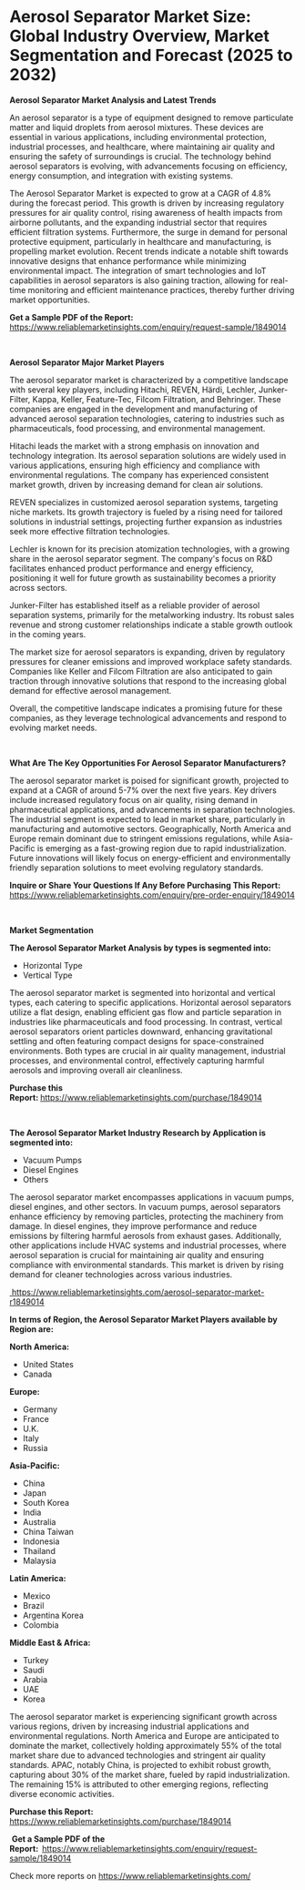 <p><h1>Aerosol Separator Market Size: Global Industry Overview, Market Segmentation and Forecast (2025 to 2032)</h1></p><p><strong>Aerosol Separator Market Analysis and Latest Trends</strong></p>
<p><p>An aerosol separator is a type of equipment designed to remove particulate matter and liquid droplets from aerosol mixtures. These devices are essential in various applications, including environmental protection, industrial processes, and healthcare, where maintaining air quality and ensuring the safety of surroundings is crucial. The technology behind aerosol separators is evolving, with advancements focusing on efficiency, energy consumption, and integration with existing systems.</p><p>The Aerosol Separator Market is expected to grow at a CAGR of 4.8% during the forecast period. This growth is driven by increasing regulatory pressures for air quality control, rising awareness of health impacts from airborne pollutants, and the expanding industrial sector that requires efficient filtration systems. Furthermore, the surge in demand for personal protective equipment, particularly in healthcare and manufacturing, is propelling market evolution. Recent trends indicate a notable shift towards innovative designs that enhance performance while minimizing environmental impact. The integration of smart technologies and IoT capabilities in aerosol separators is also gaining traction, allowing for real-time monitoring and efficient maintenance practices, thereby further driving market opportunities.</p></p>
<p><strong>Get a Sample PDF of the Report:&nbsp;</strong> <a href="https://www.reliablemarketinsights.com/enquiry/request-sample/1849014?utm_campaign=2137&utm_medium=2&utm_source=Github&utm_content=ia&utm_term=08022025&utm_id=aerosol-separator">https://www.reliablemarketinsights.com/enquiry/request-sample/1849014</a></p>
<p>&nbsp;</p>
<p><strong>Aerosol Separator Major Market Players</strong></p>
<p><p>The aerosol separator market is characterized by a competitive landscape with several key players, including Hitachi, REVEN, Härdi, Lechler, Junker-Filter, Kappa, Keller, Feature-Tec, Filcom Filtration, and Behringer. These companies are engaged in the development and manufacturing of advanced aerosol separation technologies, catering to industries such as pharmaceuticals, food processing, and environmental management.</p><p>Hitachi leads the market with a strong emphasis on innovation and technology integration. Its aerosol separation solutions are widely used in various applications, ensuring high efficiency and compliance with environmental regulations. The company has experienced consistent market growth, driven by increasing demand for clean air solutions. </p><p>REVEN specializes in customized aerosol separation systems, targeting niche markets. Its growth trajectory is fueled by a rising need for tailored solutions in industrial settings, projecting further expansion as industries seek more effective filtration technologies. </p><p>Lechler is known for its precision atomization technologies, with a growing share in the aerosol separator segment. The company's focus on R&D facilitates enhanced product performance and energy efficiency, positioning it well for future growth as sustainability becomes a priority across sectors.</p><p>Junker-Filter has established itself as a reliable provider of aerosol separation systems, primarily for the metalworking industry. Its robust sales revenue and strong customer relationships indicate a stable growth outlook in the coming years.</p><p>The market size for aerosol separators is expanding, driven by regulatory pressures for cleaner emissions and improved workplace safety standards. Companies like Keller and Filcom Filtration are also anticipated to gain traction through innovative solutions that respond to the increasing global demand for effective aerosol management.</p><p>Overall, the competitive landscape indicates a promising future for these companies, as they leverage technological advancements and respond to evolving market needs.</p></p>
<p>&nbsp;</p>
<p><strong>What Are The Key Opportunities For Aerosol Separator Manufacturers?</strong></p>
<p><p>The aerosol separator market is poised for significant growth, projected to expand at a CAGR of around 5-7% over the next five years. Key drivers include increased regulatory focus on air quality, rising demand in pharmaceutical applications, and advancements in separation technologies. The industrial segment is expected to lead in market share, particularly in manufacturing and automotive sectors. Geographically, North America and Europe remain dominant due to stringent emissions regulations, while Asia-Pacific is emerging as a fast-growing region due to rapid industrialization. Future innovations will likely focus on energy-efficient and environmentally friendly separation solutions to meet evolving regulatory standards.</p></p>
<p><strong>Inquire or Share Your Questions If Any Before Purchasing This Report:</strong> <a href="https://www.reliablemarketinsights.com/enquiry/pre-order-enquiry/1849014?utm_campaign=2137&utm_medium=2&utm_source=Github&utm_content=ia&utm_term=08022025&utm_id=aerosol-separator">https://www.reliablemarketinsights.com/enquiry/pre-order-enquiry/1849014</a></p>
<p>&nbsp;</p>
<p><strong>Market Segmentation</strong></p>
<p><strong>The Aerosol Separator Market Analysis by types is segmented into:</strong></p>
<p><ul><li>Horizontal Type</li><li>Vertical Type</li></ul></p>
<p><p>The aerosol separator market is segmented into horizontal and vertical types, each catering to specific applications. Horizontal aerosol separators utilize a flat design, enabling efficient gas flow and particle separation in industries like pharmaceuticals and food processing. In contrast, vertical aerosol separators orient particles downward, enhancing gravitational settling and often featuring compact designs for space-constrained environments. Both types are crucial in air quality management, industrial processes, and environmental control, effectively capturing harmful aerosols and improving overall air cleanliness.</p></p>
<p><strong>Purchase this Report:&nbsp;</strong><a href="https://www.reliablemarketinsights.com/purchase/1849014?utm_campaign=2137&utm_medium=2&utm_source=Github&utm_content=ia&utm_term=08022025&utm_id=aerosol-separator">https://www.reliablemarketinsights.com/purchase/1849014</a></p>
<p>&nbsp;</p>
<p><strong>The Aerosol Separator Market Industry Research by Application is segmented into:</strong></p>
<p><ul><li>Vacuum Pumps</li><li>Diesel Engines</li><li>Others</li></ul></p>
<p><p>The aerosol separator market encompasses applications in vacuum pumps, diesel engines, and other sectors. In vacuum pumps, aerosol separators enhance efficiency by removing particles, protecting the machinery from damage. In diesel engines, they improve performance and reduce emissions by filtering harmful aerosols from exhaust gases. Additionally, other applications include HVAC systems and industrial processes, where aerosol separation is crucial for maintaining air quality and ensuring compliance with environmental standards. This market is driven by rising demand for cleaner technologies across various industries.</p></p>
<p><a href="https://www.reliablemarketinsights.com/aerosol-separator-market-r1849014?utm_campaign=2137&utm_medium=2&utm_source=Github&utm_content=ia&utm_term=08022025&utm_id=aerosol-separator">&nbsp;https://www.reliablemarketinsights.com/aerosol-separator-market-r1849014</a></p>
<p><strong>In terms of Region, the Aerosol Separator Market Players available by Region are:</strong></p>
<p>
    <p> <strong> North America: </strong>
        <ul>
            <li>United States</li>
            <li>Canada</li>
        </ul>
        </p> 
    <p> <strong> Europe: </strong>
        <ul>
            <li>Germany</li>
            <li>France</li>
            <li>U.K.</li>
            <li>Italy</li>
            <li>Russia</li>
        </ul>
        </p> 
    <p> <strong> Asia-Pacific: </strong>
        <ul>
            <li>China</li>
            <li>Japan</li>
            <li>South Korea</li>
            <li>India</li>
            <li>Australia</li>
            <li>China Taiwan</li>
            <li>Indonesia</li>
            <li>Thailand</li>
            <li>Malaysia</li>
        </ul>
        </p> 
    <p> <strong> Latin America: </strong>
        <ul>
            <li>Mexico</li>
            <li>Brazil</li>
            <li>Argentina Korea</li>
            <li>Colombia</li>
        </ul>
        </p> 
    <p> <strong> Middle East & Africa: </strong>
        <ul>
            <li>Turkey</li>
            <li>Saudi</li>
            <li>Arabia</li>
            <li>UAE</li>
            <li>Korea</li>
        </ul>
    </p>
    </p>
<p><p>The aerosol separator market is experiencing significant growth across various regions, driven by increasing industrial applications and environmental regulations. North America and Europe are anticipated to dominate the market, collectively holding approximately 55% of the total market share due to advanced technologies and stringent air quality standards. APAC, notably China, is projected to exhibit robust growth, capturing about 30% of the market share, fueled by rapid industrialization. The remaining 15% is attributed to other emerging regions, reflecting diverse economic activities.</p></p>
<p><strong>Purchase this Report: </strong><a href="https://www.reliablemarketinsights.com/purchase/1849014?utm_campaign=2137&utm_medium=2&utm_source=Github&utm_content=ia&utm_term=08022025&utm_id=aerosol-separator">https://www.reliablemarketinsights.com/purchase/1849014</a></p>
<p>&nbsp;<strong>Get a Sample PDF of the Report:&nbsp;&nbsp;</strong><a href="https://www.reliablemarketinsights.com/enquiry/request-sample/1849014?utm_campaign=2137&utm_medium=2&utm_source=Github&utm_content=ia&utm_term=08022025&utm_id=aerosol-separator">https://www.reliablemarketinsights.com/enquiry/request-sample/1849014</a></p>
<p><strong></strong></p>
<p>Check more reports on <a href="https://www.reliablemarketinsights.com/?utm_campaign=2137&utm_medium=2&utm_source=Github&utm_content=ia&utm_term=08022025&utm_id=aerosol-separator">https://www.reliablemarketinsights.com/</a></p>